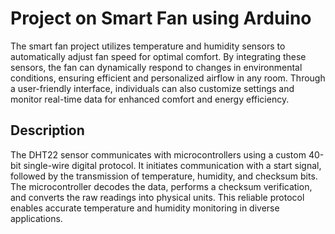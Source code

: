 # Project on Smart Fan using Arduino 

The smart fan project utilizes temperature and humidity sensors to automatically adjust fan speed for optimal comfort. 
By integrating these sensors, the fan can dynamically respond to changes in environmental conditions, ensuring 
efficient and personalized airflow in any room. Through a user-friendly interface, individuals can also customize 
settings and monitor real-time data for enhanced comfort and energy efficiency.

## Description

The DHT22 sensor communicates with microcontrollers using a custom 40-bit single-wire digital protocol. It initiates 
communication with a start signal, followed by the transmission of temperature, humidity, and checksum bits. The 
microcontroller decodes the data, performs a checksum verification, and converts the raw readings into physical units. 
This reliable protocol enables accurate temperature and humidity monitoring in diverse applications.
